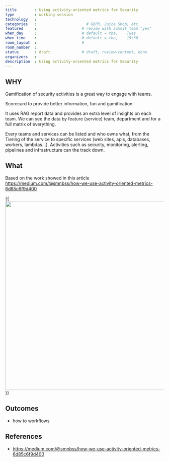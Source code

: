 ```yaml
---
title        : Using activity-oriented metrics for Security
type         : working-session
technology   :
categories   :                      # GDPR, Juice Shop, etc.
featured     :                    # review with summit team "yes"
when_day     :                    # default = tba,    Tues
when_time    :                    # default = tba,    19:30
room_layout  :                    #
room_number  :
status       : draft              # draft, review-content, done
organizers   :
description  : Using activity-oriented metrics for Security
---
```


## WHY

Gamification of security activities is a great way to engage with teams.

Scorecard to provide better information, fun and gamification.

It uses RAG report data and provides an extra level of insights on each team. We can see the data by feature (service) team, department and for a full matrix of everything.

Every teams and services can be listed and who owns what, from the Tiering of the service to specific services (web sites, apis, databases, workers, lambdas…). Activities such as security, monitoring, alerting, pipelines and infrastructure can the track down.

## What

Based on the work showed in this article https://medium.com/@smnbss/how-we-use-activity-oriented-metrics-6d85c6f9d400

{{<img src="https://cdn-images-1.medium.com/max/1440/1*tVBge7GWQtEhkdciCW8QQQ.png" width="600">}}

## Outcomes

- how to workflows

## References

 - https://medium.com/@smnbss/how-we-use-activity-oriented-metrics-6d85c6f9d400
